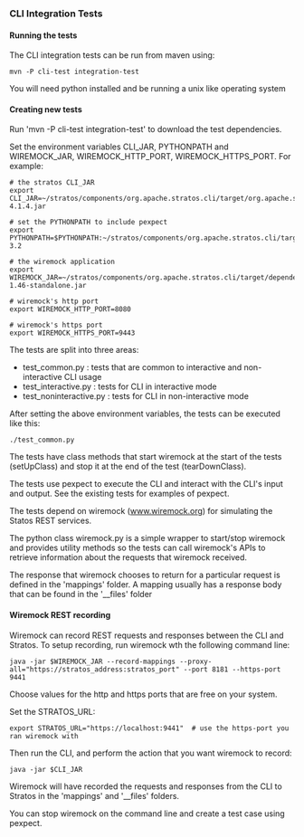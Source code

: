 ### CLI Integration Tests

#### Running the tests

The CLI integration tests can be run from maven using:

```
mvn -P cli-test integration-test
```

You will need python installed and be running a unix like operating system

#### Creating new tests

Run 'mvn -P cli-test integration-test' to download the test dependencies.

Set the environment variables CLI_JAR, PYTHONPATH and WIREMOCK_JAR, WIREMOCK_HTTP_PORT, WIREMOCK_HTTPS_PORT. For example:

```
# the stratos CLI_JAR
export CLI_JAR=~/stratos/components/org.apache.stratos.cli/target/org.apache.stratos.cli-4.1.4.jar

# set the PYTHONPATH to include pexpect
export PYTHONPATH=$PYTHONPATH:~/stratos/components/org.apache.stratos.cli/target/pexpect-3.2

# the wiremock application
export WIREMOCK_JAR=~/stratos/components/org.apache.stratos.cli/target/dependency/wiremock-1.46-standalone.jar

# wiremock's http port 
export WIREMOCK_HTTP_PORT=8080

# wiremock's https port 
export WIREMOCK_HTTPS_PORT=9443
```

The tests are split into three areas:

- test_common.py : tests that are common to interactive and non-interactive CLI usage
- test_interactive.py : tests for CLI in interactive mode
- test_noninteractive.py : tests for CLI in non-interactive mode

After setting the above environment variables, the tests can be executed like this:

```
./test_common.py
```

The tests have class methods that start wiremock at the start of the tests (setUpClass) and stop it at the end of the test (tearDownClass).

The tests use pexpect to execute the CLI and interact with the CLI's input and output. See the existing tests for examples of pexpect.

The tests depend on wiremock (www.wiremock.org) for simulating the Statos REST services.

The python class wiremock.py is a simple wrapper to start/stop wiremock and provides utility methods so the tests can call wiremock's APIs to retrieve information about the requests that wiremock received.

The response that wiremock chooses to return for a particular request is defined in the 'mappings' folder.  A mapping usually has a response body that can be found in the '__files' folder

#### Wiremock REST recording

Wiremock can record REST requests and responses between the CLI and Stratos.  To setup recording, run wiremock wth the following command line:

```
java -jar $WIREMOCK_JAR --record-mappings --proxy-all="https://stratos_address:stratos_port" --port 8181 --https-port 9441
```

Choose values for the http and https ports that are free on your system.

Set the STRATOS_URL:

```
export STRATOS_URL="https://localhost:9441"  # use the https-port you ran wiremock with
```

Then run the CLI, and perform the action that you want wiremock to record:

```
java -jar $CLI_JAR
```

Wiremock will have recorded the requests and responses from the CLI to Stratos in the 'mappings' and '__files' folders.

You can stop wiremock on the command line and create a test case using pexpect.
